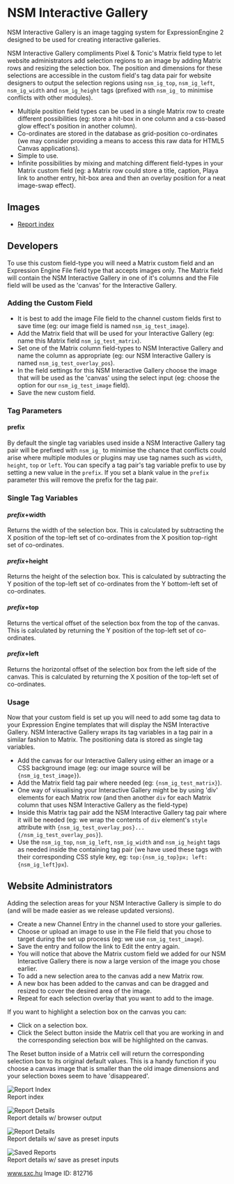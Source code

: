 # NSM Interactive Gallery

NSM Interactive Gallery is an image tagging system for ExpressionEngine 2 designed to be used for creating interactive galleries. 

NSM Interactive Gallery compliments Pixel & Tonic's Matrix field type to let website administrators add selection regions to an image by adding Matrix rows and resizing the selection box. The position and dimensions for these selections are accessible in the custom field's tag data pair for website designers to output the selection regions using `nsm_ig_top`, `nsm_ig_left`, `nsm_ig_width` and `nsm_ig_height` tags (prefixed with `nsm_ig_` to minimise conflicts with other modules).

* Multiple position field types can be used in a single Matrix row to create different possibilities (eg: store a hit-box in one column and a css-based glow effect's position in another column).
* Co-ordinates are stored in the database as grid-position co-ordinates (we may consider providing a means to access this raw data for HTML5 Canvas applications).
* Simple to use.
* Infinite possibilities by mixing and matching different field-types in your Matrix custom field (eg: a Matrix row could store a title, caption, Playa link to another entry, hit-box area and then an overlay position for a neat image-swap effect).

## Images

* [Report index](http://cl.ly/093h1O35093p2n201l0q)

## Developers

To use this custom field-type you will need a Matrix custom field and an Expression Engine File field type that accepts images only. The Matrix field will contain the NSM Interactive Gallery in one of it's columns and the File field will be used as the 'canvas' for the Interactive Gallery.

### Adding the Custom Field

* It is best to add the image File field to the channel custom fields first to save time (eg: our image field is named `nsm_ig_test_image`).
* Add the Matrix field that will be used for your Interactive Gallery (eg: name this Matrix field `nsm_ig_test_matrix`).
* Set one of the Matrix column field-types to NSM Interactive Gallery and name the column as appropriate (eg: our NSM Interactive Gallery is named `nsm_ig_test_overlay_pos`).
* In the field settings for this NSM Interactive Gallery choose the image that will be used as the 'canvas' using the select input (eg: choose the option for our `nsm_ig_test_image` field).
* Save the new custom field.

### Tag Parameters

#### prefix

By default the single tag variables used inside a NSM Interactive Gallery tag pair will be prefixed with `nsm_ig_` to minimise the chance that conflicts could arise where multiple modules or plugins may use tag names such as `width`, `height`, `top` or `left`. You can specify a tag pair's tag variable prefix to use by setting a new value in the `prefix`. If you set a blank value in the `prefix` parameter this will remove the prefix for the tag pair.

### Single Tag Variables

#### _prefix_+width

Returns the width of the selection box. This is calculated by subtracting the X position of the top-left set of co-ordinates from the X position top-right set of co-ordinates.

#### _prefix_+height

Returns the height of the selection box. This is calculated by subtracting the Y position of the top-left set of co-ordinates from the Y bottom-left set of co-ordinates.

#### _prefix_+top

Returns the vertical offset of the selection box from the top of the canvas. This is calculated by returning the Y position of the top-left set of co-ordinates.

#### _prefix_+left

Returns the horizontal offset of the selection box from the left side of the canvas. This is calculated by returning the X position of the top-left set of co-ordinates.

### Usage

Now that your custom field is set up you will need to add some tag data to your Expression Engine templates that will display the NSM Interactive Gallery. NSM Interactive Gallery wraps its tag variables in a tag pair in a similar fashion to Matrix. The positioning data is stored as single tag variables.

* Add the canvas for our Interactive Gallery using either an image or a CSS background image (eg: our image source will be `{nsm_ig_test_image}`).
* Add the Matrix field tag pair where needed (eg: `{nsm_ig_test_matrix}`).
* One way of visualising your Interactive Gallery might be by using 'div' elements for each Matrix row (and then another `div` for each Matrix column that uses NSM Interactive Gallery as the field-type)
* Inside this Matrix tag pair add the NSM Interactive Gallery tag pair where it will be needed (eg: we wrap the contents of `div` element's `style` attribute with `{nsm_ig_test_overlay_pos}...{/nsm_ig_test_overlay_pos}`).
* Use the `nsm_ig_top`, `nsm_ig_left`, `nsm_ig_width` and `nsm_ig_height` tags as needed inside the containing tag pair (we have used these tags with their corresponding CSS style key, eg: `top:{nsm_ig_top}px; left:{nsm_ig_left}px`).

## Website Administrators

Adding the selection areas for your NSM Interactive Gallery is simple to do (and will be made easier as we release updated versions).

* Create a new Channel Entry in the channel used to store your galleries.
* Choose or upload an image to use in the File field that you chose to target during the set up process (eg: we use `nsm_ig_test_image`).
* Save the entry and follow the link to Edit the entry again.
* You will notice that above the Matrix custom field we added for our NSM Interactive Gallery there is now a large version of the image you chose earlier.
* To add a new selection area to the canvas add a new Matrix row.
* A new box has been added to the canvas and can be dragged and resized to cover the desired area of the image.
* Repeat for each selection overlay that you want to add to the image.

If you want to highlight a selection box on the canvas you can:

* Click on a selection box.
* Click the Select button inside the Matrix cell that you are working in and the corresponding selection box will be highlighted on the canvas.

The Reset button inside of a Matrix cell will return the corresponding selection box to its original default values. This is a handy function if you choose a canvas image that is smaller than the old image dimensions and your selection boxes seem to have 'disappeared'.

![Report Index](http://cl.ly/093h1O35093p2n201l0q/Screen_shot_2011-03-07_at_7.44.43_PM.png)    
Report index

![Report Details](http://cl.ly/191h110z1Z08401h1d02/Screen_shot_2011-03-07_at_7.58.39_PM.png)    
Report details w/ browser output

![Report Details](http://cl.ly/2m2h0z240i3f1x0b3x08/Screen_shot_2011-03-07_at_7.57.57_PM.png)    
Report details w/ save as preset inputs

![Saved Reports](http://cl.ly/3B3f0T1f06421C1p2t0P/Screen_shot_2011-03-07_at_7.59.56_PM.png)    
Report details w/ save as preset inputs







www.sxc.hu Image ID: 812716